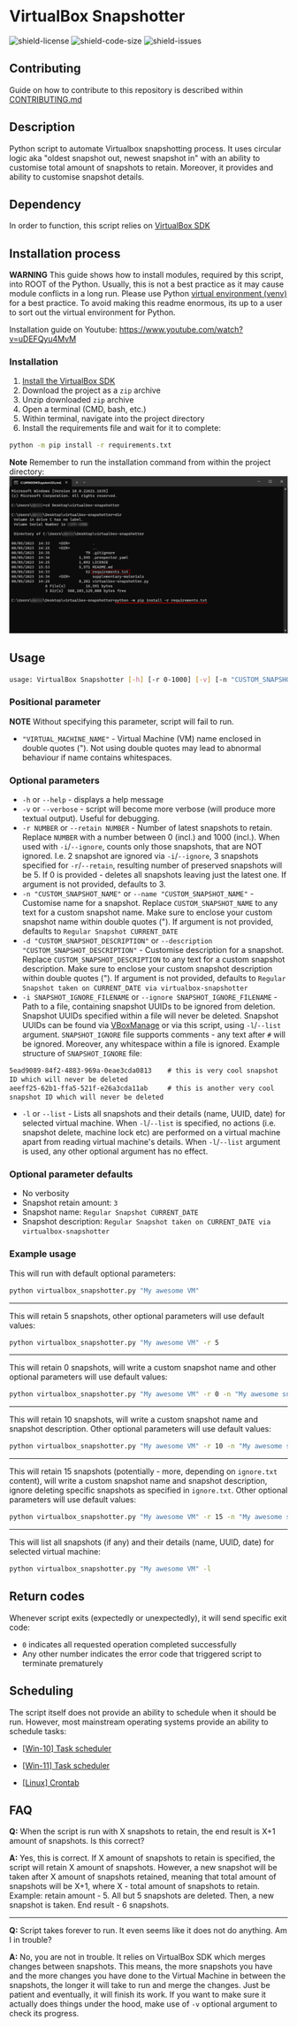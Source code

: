 # VirtualBox Snapshotter

![shield-license](https://img.shields.io/github/license/Meru3m/virtualbox-snapshotter)
![shield-code-size](https://img.shields.io/github/languages/code-size/Meru3m/virtualbox-snapshotter)
![shield-issues](https://img.shields.io/github/issues/Meru3m/virtualbox-snapshotter)

## Contributing

Guide on how to contribute to this repository is described within [CONTRIBUTING.md](CONTRIBUTING.md)

## Description

Python script to automate Virtualbox snapshotting process. It uses circular logic aka "oldest snapshot out, newest snapshot in" with an ability to customise total amount of snapshots to retain. Moreover, it provides and ability to customise snapshot details.

## Dependency

In order to function, this script relies on [VirtualBox SDK](https://www.virtualbox.org/wiki/Downloads)

## Installation process

__WARNING__ This guide shows how to install modules, required by this script, into ROOT of the Python. Usually, this is not a best practice as it may cause module conflicts in a long run. Please use Python [virtual environment (venv)](<https://docs.python.org/3/library/venv.html>) for a best practice. To avoid making this readme enormous, its up to a user to sort out the virtual environment for Python.

Installation guide on Youtube: <https://www.youtube.com/watch?v=uDEFQyu4MvM>

### Installation

1. [Install the VirtualBox SDK](supplementary-materials/virtualbox-sdk/README.md)
2. Download the project as a `zip` archive
3. Unzip downloaded `zip` archive
4. Open a terminal (CMD, bash, etc.)
5. Within terminal, navigate into the project directory
6. Install the requirements file and wait for it to complete:

```bash
python -m pip install -r requirements.txt
```

__Note__ Remember to run the installation command from within the project directory:
![requirements-install-info](supplementary-materials/images/requirements.png?raw=true)

## Usage

```bash
usage: VirtualBox Snapshotter [-h] [-r 0-1000] [-v] [-n "CUSTOM_SNAPSHOT_NAME"] [-d "CUSTOM_SNAPSHOT_DESCRIPTION"] [-i "SNAPSHOT_IGNORE_FILENAME"] [-l] "VIRTUAL_MACHINE_NAME"
```

### Positional parameter

__NOTE__ Without specifying this parameter, script will fail to run.

- `"VIRTUAL_MACHINE_NAME"` - Virtual Machine (VM) name enclosed in double quotes ("). Not using double quotes may lead to abnormal behaviour if name contains whitespaces.

### Optional parameters

- `-h` or `--help` - displays a help message
- `-v` or `--verbose` - script will become more verbose (will produce more textual output). Useful for debugging.
- `-r NUMBER` or `--retain NUMBER` - Number of latest snapshots to retain. Replace `NUMBER` with a number between 0 (incl.) and 1000 (incl.). When used with `-i`/`--ignore`, counts only those snapshots, that are NOT ignored. I.e. 2 snapshot are ignored via `-i`/`--ignore`, 3 snapshots specified for `-r`/`--retain`, resulting number of preserved snapshots will be 5. If 0 is provided - deletes all snapshots leaving just the latest one. If argument is not provided, defaults to 3.
- `-n "CUSTOM_SNAPSHOT_NAME"` or `--name "CUSTOM_SNAPSHOT_NAME"` - Customise name for a snapshot. Replace `CUSTOM_SNAPSHOT_NAME` to any text for a custom snapshot name. Make sure to enclose your custom snapshot name within double quotes ("). If argument is not provided, defaults to `Regular Snapshot CURRENT_DATE`
- `-d "CUSTOM_SNAPSHOT_DESCRIPTION"` or `--description "CUSTOM_SNAPSHOT_DESCRIPTION"` - Customise description for a snapshot. Replace `CUSTOM_SNAPSHOT_DESCRIPTION` to any text for a custom snapshot description. Make sure to enclose your custom snapshot description within double quotes ("). If argument is not provided, defaults to `Regular Snapshot taken on CURRENT_DATE via virtualbox-snapshotter`
- `-i SNAPSHOT_IGNORE_FILENAME` or `--ignore SNAPSHOT_IGNORE_FILENAME` - Path to a file, containing snapshot UUIDs to be ignored from deletion. Snapshot UUIDs specified within a file will never be deleted. Snapshot UUIDs can be found via [VBoxManage](https://www.virtualbox.org/manual/ch08.html#vboxmanage-snapshot) or via this script, using `-l`/`--list` argument. `SNAPSHOT_IGNORE` file supports comments - any text after `#` will be ignored. Moreover, any whitespace within a file is ignored. Example structure of `SNAPSHOT_IGNORE` file:

```text
5ead9089-84f2-4883-969a-0eae3cda0813    # this is very cool snapshot ID which will never be deleted
aeeff25-62b1-ffa5-521f-e26a3cda11ab     # this is another very cool snapshot ID which will never be deleted
```

- `-l` or `--list` - Lists all snapshots and their details (name, UUID, date) for selected virtual machine. When `-l`/`--list` is specified, no actions (i.e. snapshot delete, machine lock etc) are performed on a virtual machine apart from reading virtual machine's details. When `-l`/`--list` argument is used, any other optional argument has no effect.

### Optional parameter defaults

- No verbosity
- Snapshot retain amount: `3`
- Snapshot name: `Regular Snapshot CURRENT_DATE`
- Snapshot description: `Regular Snapshot taken on CURRENT_DATE via virtualbox-snapshotter`

### Example usage

This will run with default optional parameters:

```bash
python virtualbox_snapshotter.py "My awesome VM"
```

---

This will retain 5 snapshots, other optional parameters will use default values:

```bash
python virtualbox_snapshotter.py "My awesome VM" -r 5
```

---

This will retain 0 snapshots, will write a custom snapshot name and other optional parameters will use default values:

```bash
python virtualbox_snapshotter.py "My awesome VM" -r 0 -n "My awesome snapshot name"
```

---

This will retain 10 snapshots, will write a custom snapshot name and snapshot description. Other optional parameters will use default values:

```bash
python virtualbox_snapshotter.py "My awesome VM" -r 10 -n "My awesome snapshot name" -d "My awesome snapshot description"
```

---

This will retain 15 snapshots (potentially - more, depending on `ignore.txt` content), will write a custom snapshot name and snapshot description, ignore deleting specific snapshots as specified in `ignore.txt`. Other optional parameters will use default values:

```bash
python virtualbox_snapshotter.py "My awesome VM" -r 15 -n "My awesome snapshot name" -d "My awesome snapshot description" -i "ignore.txt"
```

---

This will list all snapshots (if any) and their details (name, UUID, date) for selected virtual machine:

```bash
python virtualbox_snapshotter.py "My awesome VM" -l
```

## Return codes

Whenever script exits (expectedly or unexpectedly), it will send specific exit code:

- `0` indicates all requested operation completed successfully
- Any other number indicates the error code that triggered script to terminate prematurely

## Scheduling

The script itself does not provide an ability to schedule when it should be run. However, most mainstream operating systems provide an ability to schedule tasks:

- [[Win-10] Task scheduler](<https://www.windowscentral.com/how-create-automated-task-using-task-scheduler-windows-10>)

- [[Win-11] Task scheduler](<https://www.windowscentral.com/how-create-automated-tasks-windows-11>)

- [[Linux] Crontab](<https://askubuntu.com/questions/2368/how-do-i-set-up-a-cron-job>)

## FAQ

__Q:__ When the script is run with X snapshots to retain, the end result is X+1 amount of snapshots. Is this correct?

__A:__ Yes, this is correct. If X amount of snapshots to retain is specified, the script will retain X amount of snapshots. However, a new snapshot will be taken after X amount of snapshots retained, meaning that total amount of snapshots will be X+1, where X - total amount of snapshots to retain. Example: retain amount - 5. All but 5 snapshots are deleted. Then, a new snapshot is taken. End result - 6 snapshots.

---

__Q:__ Script takes forever to run. It even seems like it does not do anything. Am I in trouble?

__A:__ No, you are not in trouble. It relies on VirtualBox SDK which merges changes between snapshots. This means, the more snapshots you have and the more changes you have done to the Virtual Machine in between the snapshots, the longer it will take to run and merge the changes. Just be patient and eventually, it will finish its work. If you want to make sure it actually does things under the hood, make use of `-v` optional argument to check its progress.
